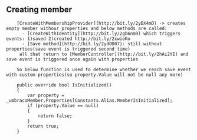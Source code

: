 
## Creating member
        [CreateWithMembershipProvider](http://bit.ly/2yDX4mD) -> creates empty member withour properties and below methods are called: 
          - [CreateWithIdentity](http://bit.ly/2gb6nm9) which triggers events: 1)saved 2)created http://bit.ly/2xwioKo 
          - [Save method](http://bit.ly/2ydOD07): still without properties(save event is triggered second time) 
         all that return to [MemberController](http://bit.ly/2hAi2YE) and save event is triggered once again with properties 

        So below function is used to determine whether we reach save event with custom properties(so property.Value will not be null any more) 

        public override bool IsInitialized()
        {
            var property = _umbracoMember.Properties[Constants.Alias.MemberIsInitialized];
            if (property.Value == null)
            {
                return false;
            }
            return true;
        }
